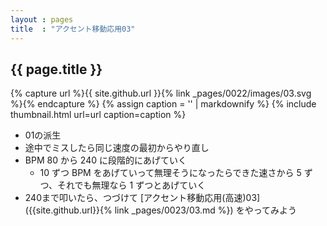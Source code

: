```yaml
---
layout : pages
title  : "アクセント移動応用03"
---
```


## {{ page.title }}

{% capture url %}{{ site.github.url }}{% link _pages/0022/images/03.svg %}{% endcapture %}
{% assign caption = '' | markdownify %}
{% include thumbnail.html url=url caption=caption %}


* 01の派生
* 途中でミスしたら同じ速度の最初からやり直し
* BPM 80 から 240 に段階的にあげていく
  * 10 ずつ BPM をあげていって無理そうになったらできた速さから 5 ずつ、それでも無理なら 1 ずつとあげていく
* 240まで叩いたら、つづけて [アクセント移動応用(高速)03]({{site.github.url}}{% link _pages/0023/03.md %}) をやってみよう